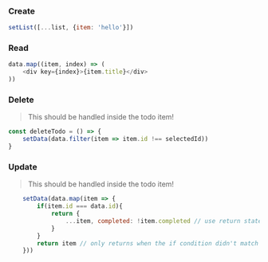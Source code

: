 ### Create
```javascript
setList([...list, {item: 'hello'}])
```

### Read
```javascript
data.map((item, index) => (
    <div key={index}>{item.title}</div>
))
```

### Delete
> This should be handled inside the todo item!
```javascript
const deleteTodo = () => {
    setData(data.filter(item => item.id !== selectedId))
}
```

### Update
> This should be handled inside the todo item!
```javascript
    setData(data.map(item => {
        if(item.id === data.id){
            return {
                ...item, completed: !item.completed // use return statement to change the value inside map
            }            
        }
        return item // only returns when the if condition didn't match
    }))    
```

